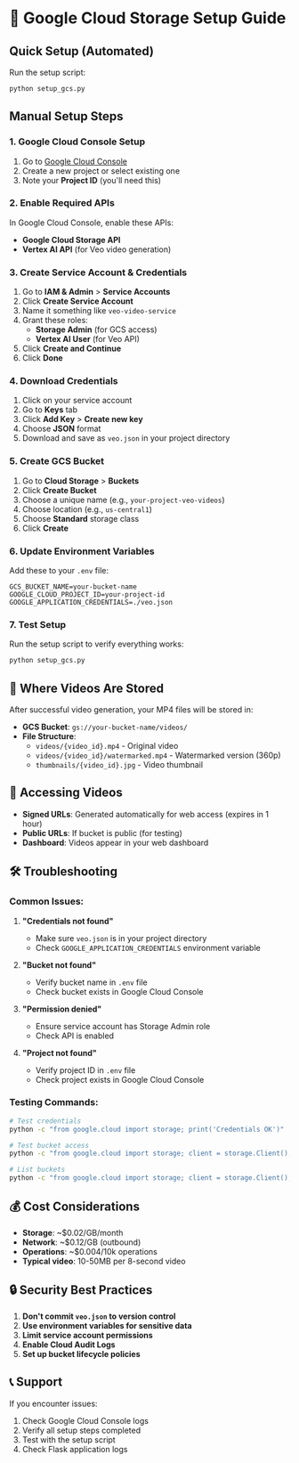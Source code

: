 # 🚀 Google Cloud Storage Setup Guide

## Quick Setup (Automated)

Run the setup script:
```bash
python setup_gcs.py
```

## Manual Setup Steps

### 1. **Google Cloud Console Setup**

1. Go to [Google Cloud Console](https://console.cloud.google.com)
2. Create a new project or select existing one
3. Note your **Project ID** (you'll need this)

### 2. **Enable Required APIs**

In Google Cloud Console, enable these APIs:
- **Google Cloud Storage API**
- **Vertex AI API** (for Veo video generation)

### 3. **Create Service Account & Credentials**

1. Go to **IAM & Admin** > **Service Accounts**
2. Click **Create Service Account**
3. Name it something like `veo-video-service`
4. Grant these roles:
   - **Storage Admin** (for GCS access)
   - **Vertex AI User** (for Veo API)
5. Click **Create and Continue**
6. Click **Done**

### 4. **Download Credentials**

1. Click on your service account
2. Go to **Keys** tab
3. Click **Add Key** > **Create new key**
4. Choose **JSON** format
5. Download and save as `veo.json` in your project directory

### 5. **Create GCS Bucket**

1. Go to **Cloud Storage** > **Buckets**
2. Click **Create Bucket**
3. Choose a unique name (e.g., `your-project-veo-videos`)
4. Choose location (e.g., `us-central1`)
5. Choose **Standard** storage class
6. Click **Create**

### 6. **Update Environment Variables**

Add these to your `.env` file:
```env
GCS_BUCKET_NAME=your-bucket-name
GOOGLE_CLOUD_PROJECT_ID=your-project-id
GOOGLE_APPLICATION_CREDENTIALS=./veo.json
```

### 7. **Test Setup**

Run the setup script to verify everything works:
```bash
python setup_gcs.py
```

## 📁 Where Videos Are Stored

After successful video generation, your MP4 files will be stored in:

- **GCS Bucket**: `gs://your-bucket-name/videos/`
- **File Structure**: 
  - `videos/{video_id}.mp4` - Original video
  - `videos/{video_id}/watermarked.mp4` - Watermarked version (360p)
  - `thumbnails/{video_id}.jpg` - Video thumbnail

## 🔗 Accessing Videos

- **Signed URLs**: Generated automatically for web access (expires in 1 hour)
- **Public URLs**: If bucket is public (for testing)
- **Dashboard**: Videos appear in your web dashboard

## 🛠️ Troubleshooting

### Common Issues:

1. **"Credentials not found"**
   - Make sure `veo.json` is in your project directory
   - Check `GOOGLE_APPLICATION_CREDENTIALS` environment variable

2. **"Bucket not found"**
   - Verify bucket name in `.env` file
   - Check bucket exists in Google Cloud Console

3. **"Permission denied"**
   - Ensure service account has Storage Admin role
   - Check API is enabled

4. **"Project not found"**
   - Verify project ID in `.env` file
   - Check project exists in Google Cloud Console

### Testing Commands:

```bash
# Test credentials
python -c "from google.cloud import storage; print('Credentials OK')"

# Test bucket access
python -c "from google.cloud import storage; client = storage.Client(); print('GCS OK')"

# List buckets
python -c "from google.cloud import storage; client = storage.Client(); [print(b.name) for b in client.list_buckets()]"
```

## 💰 Cost Considerations

- **Storage**: ~$0.02/GB/month
- **Network**: ~$0.12/GB (outbound)
- **Operations**: ~$0.004/10k operations
- **Typical video**: 10-50MB per 8-second video

## 🔒 Security Best Practices

1. **Don't commit `veo.json` to version control**
2. **Use environment variables for sensitive data**
3. **Limit service account permissions**
4. **Enable Cloud Audit Logs**
5. **Set up bucket lifecycle policies**

## 📞 Support

If you encounter issues:
1. Check Google Cloud Console logs
2. Verify all setup steps completed
3. Test with the setup script
4. Check Flask application logs 